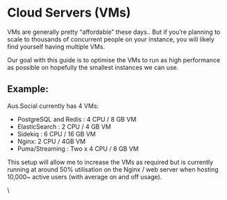 # Cloud Servers (VMs)

VMs are generally pretty “affordable” these days.. But if you’re planning to scale to thousands of concurrent people on your instance, you will likely find yourself having multiple VMs.

Our goal with this guide is to optimise the VMs to run as high performance as possible on hopefully the smallest instances we can use.

## Example:&#x20;

Aus.Social currently has 4 VMs:

* PostgreSQL and Redis : 4 CPU / 8 GB VM
* ElasticSearch : 2 CPU / 4 GB VM
* Sidekiq : 6 CPU / 16 GB VM
* Nginx: 2 CPU / 4GB VM
* Puma/Streaming : Two x 4 CPU / 8 GB VM

This setup will allow me to increase the VMs as required but is currently running at around 50% utilisation on the Nginx / web server when hosting 10,000\~ active users (with average on and off usage).

\
